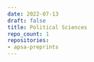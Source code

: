 ```yaml
---
date: 2022-07-13
draft: false
title: Political Sciences
repo_count: 1
repositories:
- apsa-preprints
---
```



